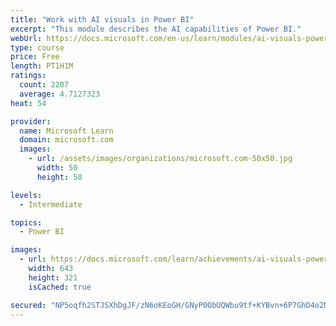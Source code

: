 ```yaml
---
title: "Work with AI visuals in Power BI"
excerpt: "This module describes the AI capabilities of Power BI."
webUrl: https://docs.microsoft.com/en-us/learn/modules/ai-visuals-power-bi/
type: course
price: Free
length: PT1H1M
ratings:
  count: 2207
  average: 4.7127323
heat: 54

provider:
  name: Microsoft Learn
  domain: microsoft.com
  images:
    - url: /assets/images/organizations/microsoft.com-50x50.jpg
      width: 50
      height: 50

levels:
  - Intermediate

topics:
  - Power BI

images:
  - url: https://docs.microsoft.com/learn/achievements/ai-visuals-power-bi-social.png
    width: 643
    height: 321
    isCached: true

secured: "NP5oqfh2STJSXhDgJF/zN6oKEoGH/GNyP0ObUQWbu9tf+KYBvn+6P7GhD4o2NXsJfpJB8FVC7L/p3WWZCw66etNhW1jDEZ+9W2DE3G9rxsSu9TpjdOuNN/JweGZ9vNlDfuasrA+xi35iKscrTzuE2rIHiOx6LDASK6OtXYvtLu6neQXY3uSawHXpM9amrAKB21yAxR9sVeBkRiGbplzvifwFznL4/7kuDtu00OKAq1G0JfWtrFTIq6tYbrHFSIM5JcknlOklz0nZXPbGUhO8z/Rs2n8fC20gir8Q5fgrlFjEnO2vIgHj+wZRDIp/56ftRbgunW8ePt8LD5m3KcfTI5HHY63bD90qEA8A39JgJEvshmBBXChM1qNoqk0YN4WDPdzoY32iNqx6ELCEFGWtPcXkgNyrvYjopArcSi9lD5I=;WLnb4LumnmXqOdhmCfk12g=="
---
```


